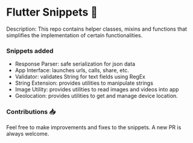 # Flutter Snippets 🔩
Description: This repo contains helper classes, mixins and functions that simplifies the implementation of certain functionalities.

### Snippets added
* Response Parser: safe serialization for json data
* App Interface: launches urls, calls, share, etc.
* Validator: validates String for text fields using RegEx
* String Extension: provides utilities to manipulate strings
* Image Utility: provides utilities to read images and videos into app
* Geolocation: provides utilities to get and manage device location.

### Contributions 📥
Feel free to make improvements and fixes to the snippets. A new PR is always welcome.
